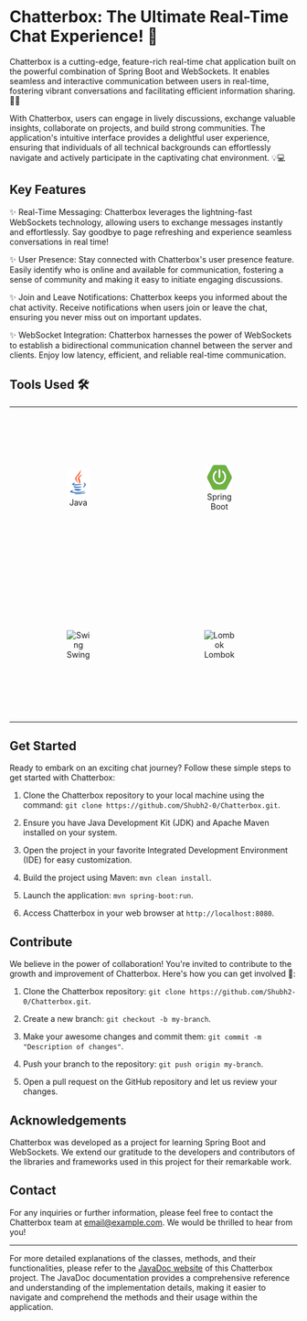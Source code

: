 # Chatterbox: The Ultimate Real-Time Chat Experience! 🌟

Chatterbox is a cutting-edge, feature-rich real-time chat application built on the powerful combination of Spring Boot and WebSockets. It enables seamless and interactive communication between users in real-time, fostering vibrant conversations and facilitating efficient information sharing. 💬🚀

With Chatterbox, users can engage in lively discussions, exchange valuable insights, collaborate on projects, and build strong communities. The application's intuitive interface provides a delightful user experience, ensuring that individuals of all technical backgrounds can effortlessly navigate and actively participate in the captivating chat environment. 💡💻

## Key Features

✨ Real-Time Messaging: Chatterbox leverages the lightning-fast WebSockets technology, allowing users to exchange messages instantly and effortlessly. Say goodbye to page refreshing and experience seamless conversations in real time!

✨ User Presence: Stay connected with Chatterbox's user presence feature. Easily identify who is online and available for communication, fostering a sense of community and making it easy to initiate engaging discussions.

✨ Join and Leave Notifications: Chatterbox keeps you informed about the chat activity. Receive notifications when users join or leave the chat, ensuring you never miss out on important updates.

✨ WebSocket Integration: Chatterbox harnesses the power of WebSockets to establish a bidirectional communication channel between the server and clients. Enjoy low latency, efficient, and reliable real-time communication.

## Tools Used 🛠️

<table align="center">
  <tr>
    <td align="center" width="100" style="padding: 100px;">
      <img src="Images/java.png" width="48" height="48" alt="Java" />
      <br>Java 
    </td>
    <td align="center" width="100" style="padding: 100px;">
      <img src="Images/springb.png" width="45" height="45" alt="Spring Boot" />
      <br>Spring Boot
    </td>
    <td align="center" width="100" style="padding: 100px;">
      <img src="Images/WebSocket.png" width="45" height="45" alt="Spring Websocket" />
      <br>Spring Websocket
    </td>
    <td align="center" width="100" style="padding: 100px;">
      <img src="Images/maven.png" width="48" height="48" alt="Maven" />
      <br>Maven
    </td>    
    <td align="center" width="100" style="padding: 100px;">
      <img src="Images/jdbc.png" width="48" height="48" alt="JDBC" />
      <br>JDBC
    </td>
  </tr>
  <tr>
    <td align="center" width="100" style="padding: 100px;">
      <img src="Images/swing.png" width="48" height="48" alt="Swing" />
      <br>Swing
    </td>
    <td align="center" width="100" style="padding: 100px;">
      <img src="Images/lombok.png" width="48" height="48" alt="Lombok" />
      <br>Lombok
    </td>
    <td align="center" width="100" style="padding: 100px;">
      <img src="Images/eclipse.png" width="48" height="48" alt="Eclipse" />
      <br>Eclipse
    </td>
    <td align="center" width="100" style="padding: 100px;">
      <img src="Images/github.png" width="48" height="48" alt="GitHub" />
      <br>GitHub
    </td> 
  </tr>
</table>


## Get Started

Ready to embark on an exciting chat journey? Follow these simple steps to get started with Chatterbox:

1. Clone the Chatterbox repository to your local machine using the command: `git clone https://github.com/Shubh2-0/Chatterbox.git`.

2. Ensure you have Java Development Kit (JDK) and Apache Maven installed on your system.

3. Open the project in your favorite Integrated Development Environment (IDE) for easy customization.

4. Build the project using Maven: `mvn clean install`.

5. Launch the application: `mvn spring-boot:run`.

6. Access Chatterbox in your web browser at `http://localhost:8080`.

## Contribute

We believe in the power of collaboration! You're invited to contribute to the growth and improvement of Chatterbox. Here's how you can get involved 🤗:

1. Clone the Chatterbox repository: `git clone https://github.com/Shubh2-0/Chatterbox.git`.

2. Create a new branch: `git checkout -b my-branch`.

3. Make your awesome changes and commit them: `git commit -m "Description of changes"`.

4. Push your branch to the repository: `git push origin my-branch`.

5. Open a pull request on the GitHub repository and let us review your changes.


## Acknowledgements

Chatterbox was developed as a project for learning Spring Boot and WebSockets. We extend our gratitude to the developers and contributors of the libraries and frameworks used in this project for their remarkable work.

## Contact

For any inquiries or further information, please feel free to contact the Chatterbox team at [email@example.com](mailto:email@example.com). We would be thrilled to hear from you!

---

For more detailed explanations of the classes, methods, and their functionalities, please refer to the [JavaDoc website](https://example.com/javadoc) of this Chatterbox project. The JavaDoc documentation provides a comprehensive reference and understanding of the implementation details, making it easier to navigate and comprehend the methods and their usage within the application.
